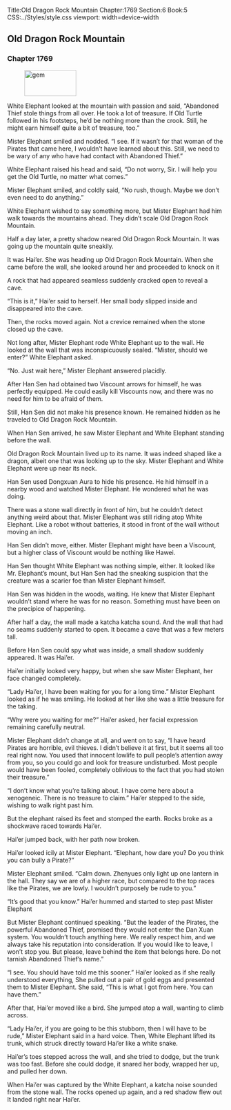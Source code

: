 Title:Old Dragon Rock Mountain 
Chapter:1769 
Section:6 
Book:5 
CSS:../Styles/style.css 
viewport: width=device-width
  
## Old Dragon Rock Mountain
### Chapter 1769 
<figure>
	<img src="../Images/gem.gif" alt="gem" id="gem" width="120" height="60" />
</figure>
  

  
  White Elephant looked at the mountain with passion and said, “Abandoned Thief stole things from all over. He took a lot of treasure. If Old Turtle followed in his footsteps, he’d be nothing more than the crook. Still, he might earn himself quite a bit of treasure, too.”

Mister Elephant smiled and nodded. “I see. If it wasn’t for that woman of the Pirates that came here, I wouldn’t have learned about this. Still, we need to be wary of any who have had contact with Abandoned Thief.”

White Elephant raised his head and said, “Do not worry, Sir. I will help you get the Old Turtle, no matter what comes.”

Mister Elephant smiled, and coldly said, “No rush, though. Maybe we don’t even need to do anything.”

White Elephant wished to say something more, but Mister Elephant had him walk towards the mountains ahead. They didn’t scale Old Dragon Rock Mountain.

Half a day later, a pretty shadow neared Old Dragon Rock Mountain. It was going up the mountain quite sneakily.

It was Hai’er. She was heading up Old Dragon Rock Mountain. When she came before the wall, she looked around her and proceeded to knock on it

A rock that had appeared seamless suddenly cracked open to reveal a cave.

“This is it,” Hai’er said to herself. Her small body slipped inside and disappeared into the cave.

Then, the rocks moved again. Not a crevice remained when the stone closed up the cave.

Not long after, Mister Elephant rode White Elephant up to the wall. He looked at the wall that was inconspicuously sealed. “Mister, should we enter?” White Elephant asked.

“No. Just wait here,” Mister Elephant answered placidly.

After Han Sen had obtained two Viscount arrows for himself, he was perfectly equipped. He could easily kill Viscounts now, and there was no need for him to be afraid of them.

Still, Han Sen did not make his presence known. He remained hidden as he traveled to Old Dragon Rock Mountain.

When Han Sen arrived, he saw Mister Elephant and White Elephant standing before the wall.

Old Dragon Rock Mountain lived up to its name. It was indeed shaped like a dragon, albeit one that was looking up to the sky. Mister Elephant and White Elephant were up near its neck.

Han Sen used Dongxuan Aura to hide his presence. He hid himself in a nearby wood and watched Mister Elephant. He wondered what he was doing.

There was a stone wall directly in front of him, but he couldn’t detect anything weird about that. Mister Elephant was still riding atop White Elephant. Like a robot without batteries, it stood in front of the wall without moving an inch.

Han Sen didn’t move, either. Mister Elephant might have been a Viscount, but a higher class of Viscount would be nothing like Hawei.

Han Sen thought White Elephant was nothing simple, either. It looked like Mr. Elephant’s mount, but Han Sen had the sneaking suspicion that the creature was a scarier foe than Mister Elephant himself.

Han Sen was hidden in the woods, waiting. He knew that Mister Elephant wouldn’t stand where he was for no reason. Something must have been on the precipice of happening.

After half a day, the wall made a katcha katcha sound. And the wall that had no seams suddenly started to open. It became a cave that was a few meters tall.

Before Han Sen could spy what was inside, a small shadow suddenly appeared. It was Hai’er.

Hai’er initially looked very happy, but when she saw Mister Elephant, her face changed completely.

“Lady Hai’er, I have been waiting for you for a long time.” Mister Elephant looked as if he was smiling. He looked at her like she was a little treasure for the taking.

“Why were you waiting for me?” Hai’er asked, her facial expression remaining carefully neutral.

Mister Elephant didn’t change at all, and went on to say, “I have heard Pirates are horrible, evil thieves. I didn’t believe it at first, but it seems all too real right now. You used that innocent lowlife to pull people’s attention away from you, so you could go and look for treasure undisturbed. Most people would have been fooled, completely oblivious to the fact that you had stolen their treasure.”

“I don’t know what you’re talking about. I have come here about a xenogeneic. There is no treasure to claim.” Hai’er stepped to the side, wishing to walk right past him.

But the elephant raised its feet and stomped the earth. Rocks broke as a shockwave raced towards Hai’er.

Hai’er jumped back, with her path now broken.

Hai’er looked icily at Mister Elephant. “Elephant, how dare you? Do you think you can bully a Pirate?”

Mister Elephant smiled. “Calm down. Zhenyues only light up one lantern in the hall. They say we are of a higher race, but compared to the top races like the Pirates, we are lowly. I wouldn’t purposely be rude to you.”

“It’s good that you know.” Hai’er hummed and started to step past Mister Elephant

But Mister Elephant continued speaking. “But the leader of the Pirates, the powerful Abandoned Thief, promised they would not enter the Dan Xuan system. You wouldn’t touch anything here. We really respect him, and we always take his reputation into consideration. If you would like to leave, I won’t stop you. But please, leave behind the item that belongs here. Do not tarnish Abandoned Thief’s name.”

“I see. You should have told me this sooner.” Hai’er looked as if she really understood everything, She pulled out a pair of gold eggs and presented them to Mister Elephant. She said, “This is what I got from here. You can have them.”

After that, Hai’er moved like a bird. She jumped atop a wall, wanting to climb across.

“Lady Hai’er, if you are going to be this stubborn, then I will have to be rude,” Mister Elephant said in a hard voice. Then, White Elephant lifted its trunk, which struck directly toward Hai’er like a white snake.

Hai’er’s toes stepped across the wall, and she tried to dodge, but the trunk was too fast. Before she could dodge, it snared her body, wrapped her up, and pulled her down.

When Hai’er was captured by the White Elephant, a katcha noise sounded from the stone wall. The rocks opened up again, and a red shadow flew out It landed right near Hai’er.
